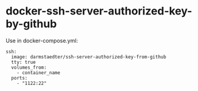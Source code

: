 # docker-ssh-server-authorized-key-by-github

Use in docker-compose.yml:

```
ssh:
  image: darmstaedter/ssh-server-authorized-key-from-github
  tty: true
  volumes_from:
    - container_name
  ports:
    - "1122:22"
```
